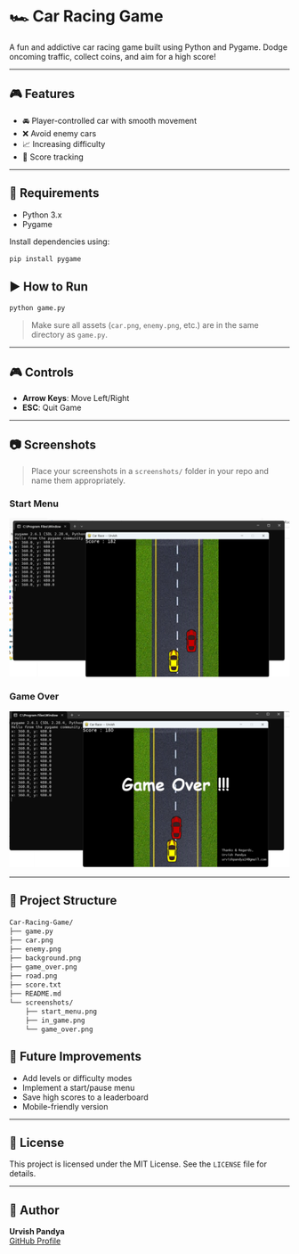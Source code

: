 # 🏎️ Car Racing Game
A fun and addictive car racing game built using Python and Pygame. Dodge oncoming traffic, collect coins, and aim for a high score!

---
## 🎮 Features

- 🚘 Player-controlled car with smooth movement
- ❌ Avoid enemy cars
- 📈 Increasing difficulty
- 💾 Score tracking

---
## 🧰 Requirements

- Python 3.x
- Pygame

Install dependencies using:
```bash
pip install pygame
```
## ▶️ How to Run

```bash
python game.py
```

> Make sure all assets (`car.png`, `enemy.png`, etc.) are in the same directory as `game.py`.

---

## 🎮 Controls

- **Arrow Keys**: Move Left/Right
- **ESC**: Quit Game

---

## 📷 Screenshots

> Place your screenshots in a `screenshots/` folder in your repo and name them appropriately.

### Start Menu
![Start Menu](https://github.com/urvish2930/Car-Racing-Game/blob/main/img/Screenshot%202025-06-24%20115735.png?raw=true)

### Game Over
![Game Over](https://github.com/urvish2930/Car-Racing-Game/blob/main/img/Screenshot%202025-06-24%20115757.png?raw=true)

---

## 📂 Project Structure

```
Car-Racing-Game/
├── game.py
├── car.png
├── enemy.png
├── background.png
├── game_over.png
├── road.png
├── score.txt
├── README.md
└── screenshots/
    ├── start_menu.png
    ├── in_game.png
    └── game_over.png
```

## 🚀 Future Improvements

- Add levels or difficulty modes
- Implement a start/pause menu
- Save high scores to a leaderboard
- Mobile-friendly version

---
## 📜 License

This project is licensed under the MIT License. See the `LICENSE` file for details.

---
## 🙋 Author

**Urvish Pandya**  
[GitHub Profile](https://github.com/urvish2930)
